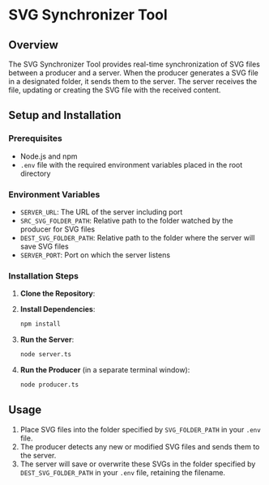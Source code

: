 # SVG Synchronizer Tool

## Overview
The SVG Synchronizer Tool provides real-time synchronization of SVG files between a producer and a server. When the producer generates a SVG file in a designated folder, it sends them to the server. The server receives the file, updating or creating the SVG file with the received content.

## Setup and Installation

### Prerequisites
- Node.js and npm
- `.env` file with the required environment variables placed in the root directory

### Environment Variables
- `SERVER_URL`: The URL of the server including port
- `SRC_SVG_FOLDER_PATH`: Relative path to the folder watched by the producer for SVG files
- `DEST_SVG_FOLDER_PATH`: Relative path to the folder where the server will save SVG files
- `SERVER_PORT`: Port on which the server listens

### Installation Steps
1. **Clone the Repository**:

2. **Install Dependencies**:
    ```sh
    npm install
    ```

3. **Run the Server**:
    ```sh
    node server.ts
    ```

4. **Run the Producer** (in a separate terminal window):
    ```sh
    node producer.ts
    ```

## Usage
1. Place SVG files into the folder specified by `SVG_FOLDER_PATH` in your `.env` file.
2. The producer detects any new or modified SVG files and sends them to the server.
3. The server will save or overwrite these SVGs in the folder specified by `DEST_SVG_FOLDER_PATH` in your `.env` file, retaining the filename.

